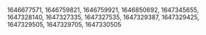 1646677571,
1646759821,
1646759921,
1646850692,
1647345655,
1647328140,
1647327335,
1647327535,
1647329387,
1647329425,
1647329505,
1647329705,
1647330505
